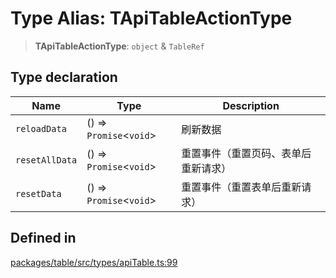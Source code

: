 # Type Alias: TApiTableActionType

> **TApiTableActionType**: `object` & `TableRef`

## Type declaration

| Name | Type | Description |
| ------ | ------ | ------ |
| `reloadData` | () => `Promise`\<`void`\> | 刷新数据 |
| `resetAllData` | () => `Promise`\<`void`\> | 重置事件（重置页码、表单后重新请求） |
| `resetData` | () => `Promise`\<`void`\> | 重置事件（重置表单后重新请求） |

## Defined in

[packages/table/src/types/apiTable.ts:99](https://github.com/XiaoPiHong/xph-crud/blob/9d44883c1fd301bcb6eb021e6a1345bb3cf6b335/packages/table/src/types/apiTable.ts#L99)
